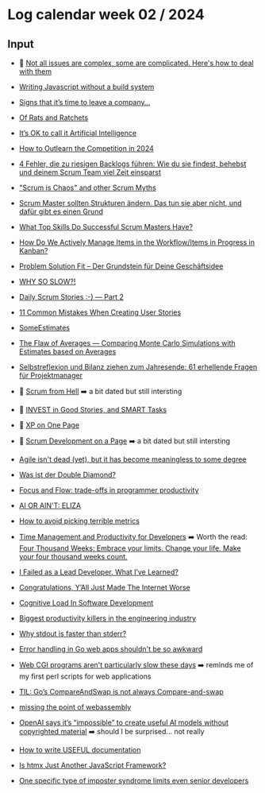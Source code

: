 # Log calendar week 02 / 2024

## Input
- :memo: [Not all issues are complex, some are complicated. Here's how to deal with them](https://event-driven.io/en/how_to_solve_complicated_problems/)

- [Writing Javascript without a build system](https://jvns.ca/blog/2023/02/16/writing-javascript-without-a-build-system/)

- [Signs that it’s time to leave a company…](https://adrianco.medium.com/signs-that-its-time-to-leave-a-company-5f8759ad018e)

- [Of Rats and Ratchets](https://matklad.github.io/2024/01/03/of-rats-and-ratchets.html)
- [It’s OK to call it Artificial Intelligence](https://simonwillison.net/2024/Jan/7/call-it-ai/)
- [How to Outlearn the Competition in 2024](https://vitalitychicago.com/blog/how-to-outlearn-the-competition-in-2024/)


- [4 Fehler, die zu riesigen Backlogs führen: Wie du sie findest, behebst und deinem Scrum Team viel Zeit einsparst](https://www.scrum.org/resources/blog/4-fehler-die-zu-riesigen-backlogs-fuhren-wie-du-sie-findest-behebst-und-deinem-scrum)
- ["Scrum is Chaos" and other Scrum Myths](https://www.scrum.org/resources/blog/scrum-chaos-and-other-scrum-myths)
- [Scrum Master sollten Strukturen ändern. Das tun sie aber nicht, und dafür gibt es einen Grund](https://www.teamworkblog.de/2024/01/scrum-master-sollten-strukturen-andern.html)
- [What Top Skills Do Successful Scrum Masters Have?](https://www.scrum.org/resources/blog/what-top-skills-do-successful-scrum-masters-have)
- [How Do We Actively Manage Items in the Workflow/Items in Progress in Kanban?](https://www.scrum.org/resources/blog/how-do-we-actively-manage-items-workflowitems-progress-kanban)
- [Problem Solution Fit – Der Grundstein für Deine Geschäftsidee](https://cdi.digital/problem-solution-fit/)
- [WHY SO SLOW?!](https://medium.com/serious-scrum/why-so-slow-b84004390128)
- [Daily Scrum Stories :-) — Part 2](https://medium.com/serious-scrum/daily-scrum-stories-part-2-34f23cfa042f)
- [11 Common Mistakes When Creating User Stories](https://mdalmijn.com/p/11-common-mistakes-when-creating)
- [SomeEstimates](https://www.shaiyallin.com/post/someestimates)
- [The Flaw of Averages — Comparing Monte Carlo Simulations with Estimates based on Averages](https://medium.com/mastering-agility/the-flaw-of-averages-comparing-monte-carlo-simulations-with-estimates-based-on-averages-267528ae4f47)
- [Selbstreflexion und Bilanz ziehen zum Jahresende: 61 erhellende Fragen für Projektmanager](https://projekte-leicht-gemacht.de/blog/softskills/zeitmanagement/selbstreflexion-fragen-projektmanager/)

- :memo: [Scrum from Hell](https://xp123.com/articles/scrum-from-hell/) :arrow_right: a bit dated but still intersting

- :memo: [INVEST in Good Stories, and SMART Tasks](https://xp123.com/articles/invest-in-good-stories-and-smart-tasks/)
- :memo: [XP on One Page](https://xp123.com/articles/xp-on-one-page/)
- :memo: [Scrum Development on a Page](https://xp123.com/articles/scrum-development-on-a-page/) :arrow_right: a bit dated but still intersting


- [Agile isn't dead (yet), but it has become meaningless to some degree](https://erickson.pm/agile-isnt-dead-yet-but-it-has-become-meaningless-to-some-degree/)

- [Was ist der Double Diamond?](https://cdi.digital/double-diamond/)

- [Focus and Flow: trade-offs in programmer productivity](https://www.aaronbuxbaum.com/focus-and-flow/)

- [AI OR AIN'T: ELIZA](https://zserge.com/posts/ai-eliza/)

- [How to avoid picking terrible metrics](https://www.elliotcsmith.com/how-to-avoid-picking-terrible-metrics/)

- [Time Management and Productivity for Developers](https://dev.to/ryrden/time-management-and-productivity-for-developers-3hp0) :arrow_right: Worth the read: [Four Thousand Weeks: Embrace your limits. Change your life. Make your four thousand weeks count.](https://www.amazon.de/Four-Thousand-Weeks-Time-English-ebook/dp/B07X3DH41F)

- [I Failed as a Lead Developer. What I’ve Learned?](https://blog.stackademic.com/i-failed-as-a-lead-developer-what-ive-learned-7bf66cb0d075)

- [Congratulations, Y’All Just Made The Internet Worse](https://andrewzuo.com/congratulations-yall-just-made-the-internet-worse-b01b286e5bc6)

- [Cognitive Load In Software Development](https://github.com/zakirullin/cognitive-load)

- [Biggest productivity killers in the engineering industry](https://newsletter.eng-leadership.com/p/biggest-productivity-killers-in-the)
- [Why stdout is faster than stderr?](https://blog.orhun.dev/stdout-vs-stderr/)
- [Error handling in Go web apps shouldn't be so awkward](https://boldlygo.tech/posts/2024-01-08-error-handling/)
- [Web CGI programs aren't particularly slow these days](https://utcc.utoronto.ca/~cks/space/blog/web/CGINotSlow) :arrow_right: reminds me of my first perl scripts for web applications

- [TIL: Go’s CompareAndSwap is not always Compare-and-swap](https://lu.sagebl.eu/notes/go-cas/)
- [missing the point of webassembly](https://wingolog.org/archives/2024/01/08/missing-the-point-of-webassembly)
- [OpenAI says it’s “impossible” to create useful AI models without copyrighted material](https://arstechnica.com/information-technology/2024/01/openai-says-its-impossible-to-create-useful-ai-models-without-copyrighted-material/) :arrow_right: should I be surprised... not really

- [How to write USEFUL documentation](https://dev.to/miasalazar/how-to-write-useful-documentation-k0a)

- [Is htmx Just Another JavaScript Framework?](https://htmx.org/essays/is-htmx-another-javascript-framework/)
- [One specific type of imposter syndrome limits even senior developers](https://blog.developerpurpose.com/one-specific-type-of-imposter-syndrome-limits-even-senior-developers-72857d550f87)

